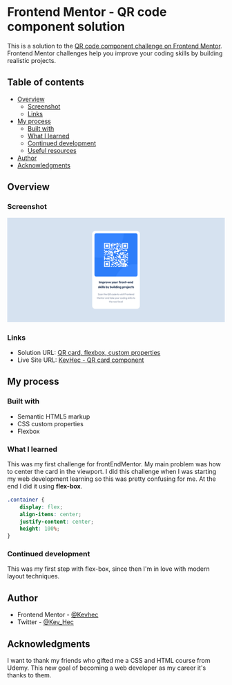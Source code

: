 # Frontend Mentor - QR code component solution

This is a solution to the [QR code component challenge on Frontend Mentor](https://www.frontendmentor.io/challenges/qr-code-component-iux_sIO_H). Frontend Mentor challenges help you improve your coding skills by building realistic projects. 

## Table of contents

- [Overview](#overview)
  - [Screenshot](#screenshot)
  - [Links](#links)
- [My process](#my-process)
  - [Built with](#built-with)
  - [What I learned](#what-i-learned)
  - [Continued development](#continued-development)
  - [Useful resources](#useful-resources)
- [Author](#author)
- [Acknowledgments](#acknowledgments)

## Overview

### Screenshot

![](./images/Screenshot%202022-12-29%20at%2009-33-18%20QR%20Card%20Component.png)

### Links

- Solution URL: [QR card, flexbox, custom properties](https://www.frontendmentor.io/solutions/qr-code-component-9BbYoZrfbJhttps://your-solution-url.com)
- Live Site URL: [KevHec - QR card component](https://kevhec.github.io/frontEndMentor/projects/QR_card_component/index.htmlm)

## My process

### Built with

- Semantic HTML5 markup
- CSS custom properties
- Flexbox

### What I learned
This was my first challenge for frontEndMentor. My main problem was how to center the card in the viewport. I did this challenge when I was starting my web development learning so this was pretty confusing for me. At the end I did it using **flex-box**.

```css
.container {
    display: flex;
    align-items: center;
    justify-content: center;
    height: 100%;
}
```

### Continued development

This was my first step with flex-box, since then I'm in love with modern layout techniques.

## Author

- Frontend Mentor - [@Kevhec](https://www.frontendmentor.io/profile/Kevhec)
- Twitter - [@Kev_Hec](https://twitter.com/Kev_Hec)

## Acknowledgments

I want to thank my friends who gifted me a CSS and HTML course from Udemy. This new goal of becoming a web developer as my career it's thanks to them.
